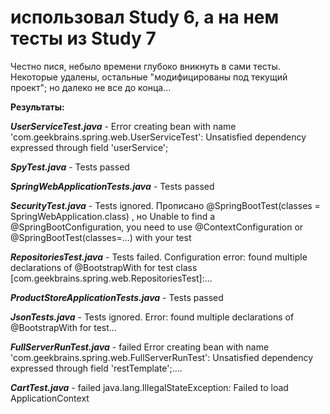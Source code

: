 # использовал Study 6, а на нем тесты из Study 7
Честно пися, небыло времени глубоко вникнуть в сами тесты. Некоторые удалены, остальные "модифицированы под текущий проект"; но далеко не все до конца...


**Результаты:**

***UserServiceTest.java***  - Error creating bean with name 'com.geekbrains.spring.web.UserServiceTest': Unsatisfied dependency expressed through field 'userService';

***SpyTest.java***  - Tests passed

***SpringWebApplicationTests.java***  - Tests passed

***SecurityTest.java*** - Tests ignored. Прописано @SpringBootTest(classes = SpringWebApplication.class) , но  Unable to find a @SpringBootConfiguration, you need to use @ContextConfiguration or @SpringBootTest(classes=...) with your test

***RepositoriesTest.java*** - Tests failed. Configuration error: found multiple declarations of @BootstrapWith for test class [com.geekbrains.spring.web.RepositoriesTest]:...

***ProductStoreApplicationTests.java***  - Tests passed

***JsonTests.java***  - Tests ignored. Error: found multiple declarations of @BootstrapWith for test...

***FullServerRunTest.java***  - failed Error creating bean with name 'com.geekbrains.spring.web.FullServerRunTest': Unsatisfied dependency expressed through field 'restTemplate';....

***CartTest.java*** - failed java.lang.IllegalStateException: Failed to load ApplicationContext
